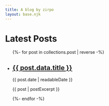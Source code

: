 ```yaml
---
title: A blog by zirpo
layout: base.njk
---
```

# Latest Posts

<ul class="post-list">
{%- for post in collections.post | reverse -%}
  <li class="post-list-item">
    <h2><a href="{{ post.url }}">{{ post.data.title }}</a></h2>
    <span class="post-date">{{ post.date | readableDate }}</span>
    <p class="post-excerpt">
      {{ post | postExcerpt }}
    </p>
  </li>
{%- endfor -%}
</ul>
